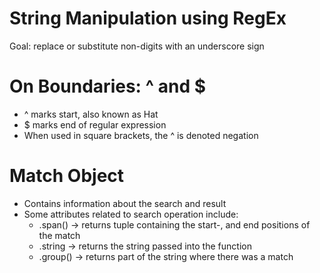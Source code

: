 # String Manipulation using RegEx
Goal: replace or substitute non-digits with an underscore sign

# On Boundaries: ^ and $
- ^ marks start, also known as Hat
- $ marks end of regular expression
- When used in square brackets, the ^ is denoted negation

# Match Object
- Contains information about the search and result
- Some attributes related to search operation include:
    * .span() -> returns tuple containing the start-, and end positions of the match
    * .string -> returns the string passed into the function
    * .group() -> returns part of the string where there was a match